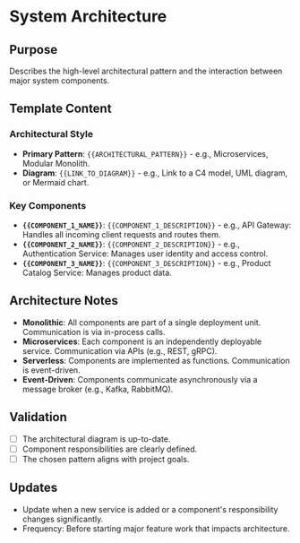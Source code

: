# System Architecture

## Purpose
Describes the high-level architectural pattern and the interaction between major system components.

## Template Content

### Architectural Style
- **Primary Pattern**: `{{ARCHITECTURAL_PATTERN}}` - e.g., Microservices, Modular Monolith.
- **Diagram**: `{{LINK_TO_DIAGRAM}}` - e.g., Link to a C4 model, UML diagram, or Mermaid chart.

### Key Components
- **`{{COMPONENT_1_NAME}}`**: `{{COMPONENT_1_DESCRIPTION}}` - e.g., API Gateway: Handles all incoming client requests and routes them.
- **`{{COMPONENT_2_NAME}}`**: `{{COMPONENT_2_DESCRIPTION}}` - e.g., Authentication Service: Manages user identity and access control.
- **`{{COMPONENT_3_NAME}}`**: `{{COMPONENT_3_DESCRIPTION}}` - e.g., Product Catalog Service: Manages product data.

## Architecture Notes
- **Monolithic**: All components are part of a single deployment unit. Communication is via in-process calls.
- **Microservices**: Each component is an independently deployable service. Communication via APIs (e.g., REST, gRPC).
- **Serverless**: Components are implemented as functions. Communication is event-driven.
- **Event-Driven**: Components communicate asynchronously via a message broker (e.g., Kafka, RabbitMQ).

## Validation
- [ ] The architectural diagram is up-to-date.
- [ ] Component responsibilities are clearly defined.
- [ ] The chosen pattern aligns with project goals.

## Updates
- Update when a new service is added or a component's responsibility changes significantly.
- Frequency: Before starting major feature work that impacts architecture.
